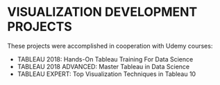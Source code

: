 # VISUALIZATION DEVELOPMENT PROJECTS

These projects were accomplished in cooperation with Udemy courses:
  - TABLEAU 2018: Hands-On Tableau Training For Data Science
  - TABLEAU 2018 ADVANCED: Master Tableau in Data Science
  - TABLEAU EXPERT: Top Visualization Techniques in Tableau 10
